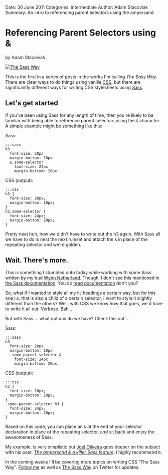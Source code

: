 Date: 30 June 2011
Categories: intermediate
Author: Adam Stacoviak
Summary: An intro to referencing parent selectors using the ampersand

# Referencing Parent Selectors using &

<div class="by-line">by Adam Stacoviak</div>

<a href="http://twitter.com/thesassway"><img class="right" src="/base/images/sass.gif" alt="The Sass Way" /></a>

This is the first in a series of posts in the works I'm calling _The Sass Way_. There are clear ways to do things using vanilla [CSS](http://www.w3.org/Style/CSS/), but there are significantly different ways for writing CSS stylesheets using [Sass](http://sass-lang.com/).


## Let's get started

If you've been using Sass for any length of time, then you're likely to be familiar with being able to reference parent selectors using the `&` character. A simple example might be something like this:

Sass:

    :::sass
    h3
      font-size: 20px
      margin-bottom: 10px
      &.some-selector
        font-size: 24px
        margin-bottom: 20px

CSS (output):

    :::css
    h3 {
      font-size: 20px;
      margin-bottom: 10px;
    }
    h3.some-selector {
      font-size: 24px;
      margin-bottom: 20px;
    }

Pretty neat huh, how we didn't have to write out the h3 again. With Sass all we have to do is nest the next ruleset and attach the `&` in place of the repeating selector and we're golden.

## Wait. There's more.

This is something I stumbled onto today while working with some Sass written by my bud [Wynn Netherland](http://wynnnetherland.com/). Though, I don't see this mentioned in [the Sass documentation](http://sass-lang.com/docs/yardoc/file.SASS_REFERENCE.html#referencing_parent_selectors_). You do [read documentation](http://en.wikipedia.org/wiki/RTFM) don't you?

So, what if I wanted to style all my `h3` headings a certain way, but for this one `h3`, that is also a child of a certain selector, I want to style it slightly different than the others? Well, with CSS we know how that goes, we'd have to write it all out. Verbose. Bah ...

But with Sass ... what options do we have? Check this out ...

Sass:

    :::sass
    h3
      font-size: 20px
      margin-bottom: 10px
      .some-parent-selector &
        font-size: 24px
        margin-bottom: 20px

CSS (output):

    :::css
    h3 {
      font-size: 20px;
      margin-bottom: 10px;
    }
    .some-parent-selector h3 {
      font-size: 24px;
      margin-bottom: 20px;
    }

Based on this code, you can place an `&` at the end of your selector declaration in place of the repeating selector, and sit back and enjoy the awesomeness of Sass.

My example, is very simplistic but [Joel Oliveira](https://twitter.com/jayroh) goes deeper on the subject with his post, [_The ampersand &amp; a killer Sass feature_](http://joeloliveira.com/2011/06/28/the-ampersand-a-killer-sass-feature/). I highly recommend it.

In the coming weeks I'll be covering more topics on writing CSS "The Sass Way". [Follow me](http://twitter.com/adamstac) as well as [The Sass Way](http://twitter.com/thesassway) on Twitter for updates.
